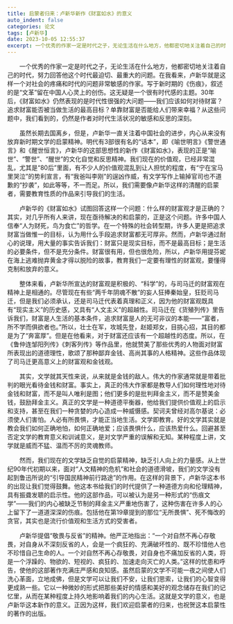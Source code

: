 ```yaml
---
title: 启蒙者归来：卢新华新作《财富如水》的意义
auto_indent: false
categories: 论文
tags: [卢新华]
date: 2023-10-05 12:55:37
excerpt: 一个优秀的作家一定是时代之子，无论生活在什么地方，他都密切地关注着自己的时代，努力回答他这个时代最迫切、最重大的问题。在我看来，卢新华就是这样一个对社会的疼痛和时代的问题非常敏感的作家。写于新时期的《伤痕》，叙述的是“文革”留在中国人心灵上的创伤。这无疑是一个很有时代感的主题。30年后，《财富如水》仍然表现的是时代性很强的大问题——我们应该如何对待财富？追求财富能否被当做生活的最高目标？单靠财富是否能给人们带来幸福？从这些问题中，我们看到的，仍然是作者对时代生活状况的敏感和反思的深刻。
---
```

　　一个优秀的作家一定是时代之子，无论生活在什么地方，他都密切地关注着自己的时代，努力回答他这个时代最迫切、最重大的问题。在我看来，卢新华就是这样一个对社会的疼痛和时代的问题非常敏感的作家。写于新时期的《伤痕》，叙述的是“文革”留在中国人心灵上的创伤。这无疑是一个很有时代感的主题。30年后，《财富如水》仍然表现的是时代性很强的大问题——我们应该如何对待财富？追求财富能否被当做生活的最高目标？单靠财富是否能给人们带来幸福？从这些问题中，我们看到的，仍然是作者对时代生活状况的敏感和反思的深刻。

　　虽然长期去国离乡，但是，卢新华一直关注着中国社会的进步，内心从来没有放弃新时期文学的启蒙精神。明代有3部很有名的“话本”，即《喻世明言》《警世通言》和《醒世恒言》，卢新华的这部思想性的新作《财富如水》，表现的正是“喻世”、“警世”、“醒世”的文化自觉和反思精神。我们现在的价值观，已经非常混乱，尤其是“80后”里面，有不少人的价值观混乱到让人担忧的程度，有“宁在宝马里哭泣”的势利宣言，有“我爸叫李刚”的逞凶作威，有文学写作上输掉官司也不道歉的“抄袭”，如此等等，不一而足。所以，我们需要像卢新华这样的清醒的启蒙者，需要教育性质的作品来引导我们的生活。

　　卢新华的《财富如水》试图回答这样一个问题：什么样的财富观才是正确的？其实，对几乎所有人来讲，现在亟待解决的和启蒙的，正是这个问题。许多中国人信奉“人为财死，鸟为食亡”的哲学。在一个特殊的社会转型期，许多人更是把追求财富当做惟一的目标，认为用什么手段追求财富都无可厚非。然而，卢新华通过耐心的说理，用大量的事实告诉我们：财富只是现实目标，而不是最高目标；是生活的必要条件，但不是充分条件。财富很有用，但也很危险，所以，卢新华用提芬妮在海上逃难抛弃黄金才得以脱险的故事，教育我们一定要有理性的财富观，要懂得克制和放弃的意义。

　　整体来看，卢新华所宣达的财富观是积极的、“科学”的，与司马迁的财富观在精神上是相通的。尽管现在有些“两千年阴魂不散”的妄人狂捧秦始皇，狂贬司马迁，但是我们必须承认，还是司马迁代表着真理和正义，因为他的财富观既具有“现实主义”的历史感，又具有“人文主义”的超越性。司马迁在《货殖列传》里告诉我们，财富是人生活的基本条件，追求财富是人的无可非议的本能——“富者，所不学而俱欲者也。”所以，壮士在军，攻城先登，赵姬郑女，目挑心招，其目的都是为了“奔富厚”。但是在他看来，对于财富还应该有一个超越性的态度。所以，在《鲁仲连邹阳列传》《刺客列传》等作品里，他就赞美了那些优秀的人物面对财富所表现出的道德理性，歌颂了那种鄙弃金钱、高尚其事的人格精神。这些作品体现了司马迁更高意义上的财富观和金钱观。

　　其实，文学就其天性来说，从来就是金钱的敌人。伟大的作家通常就是带着批判的眼光看待金钱和财富。事实上，真正的伟大作家都是教导人们如何理性地对待金钱和财富，而不是叫人唯利是图；他们更多的是批判拜金主义，而不是赞美金钱，鼓励拜金主义。真正的文学是一种道德平衡器，他给我们提供价值观上的启示和支持，甚至在我们一种贪婪的内心造成一种威慑感。契诃夫曾经对高尔基说：必须使人们害怕。人必有所畏惧，才能正当地生活。文学即教育。好的文学其实就是教会我们如何正确地怕，如何正确地爱；应该畏惧什么，应该热爱什么。回避甚至否定文学的教育意义和训诫意义，是对文学严重的误解和无知。某种程度上讲，文学就是威而不猛、温而不厉的灵魂教师。

　　然而，我们现在的文学缺乏自觉的启蒙精神，缺乏引人向上的力量感。从上世纪90年代初期以来，面对“人文精神的危机”和社会的道德滑坡，我们的文学没有起到鲁迅所说的“引导国民精神前行路途”的作用。在这样的背景下，卢新华这本书的出现让我们觉得鼓舞。他这本书给我们的时代提供了一种道德方向和伦理精神，具有振聋发聩的启示性。他的这部作品，可以被认为是另一种形式的“伤痕文学”——我们的内心被缺乏节制的拜金主义严重地伤害了，这种伤害在许多人的心上留下了一道道深深的伤痕。包括他在第19章提到的那位“无所畏惧”、死不悔改的贪官，其实也是流行价值观和生活方式的受害者。

　　卢新华提倡“敬畏与反省”的精神。他严正地指出：“一个对自然不再心存敬畏，对自身从不深刻反省的人，会是一个疯狂的、充满破坏性的、既不珍惜他人也不珍惜自己生命的人。一个对自然不再心存敬畏，对自身也不痛加反省的人类，将是一个浮躁的、物欲的、短视的、疯狂的、加速走向灭亡的人类。”这样的忧患和呼告，使他的这部著作充满庄严感和良知感。虽然启蒙的文学不可能一夜之间使人们洗心革面，立地成佛，但是文学可以让我们不安，让我们思索，让我们的心智变得更成熟一些。它以一种微妙的形式把那些美好的情感和美好的观念储存在我们的记忆里，从而在某种程度上持久地影响着我们的内心生活。这就是文学的意义，也是卢新华这本新作的意义。正因为这样，我们欢迎启蒙者的归来，也祝贺这本启蒙性的著作的出版。
